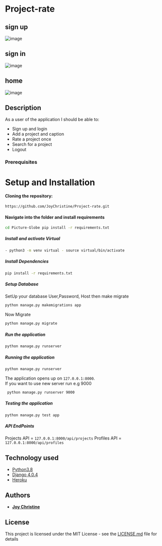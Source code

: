 # Project-rate

## sign up
![image](https://user-images.githubusercontent.com/57414671/174163399-49615172-2701-4796-b55e-56141b0338e3.png)
## sign in
![image](https://user-images.githubusercontent.com/57414671/174164033-47f43d73-9bef-4bf5-b15a-8bf6327b57f3.png)
## home
![image](https://user-images.githubusercontent.com/57414671/174163896-681f4fb9-0e7d-4fa2-bffa-df9bcc94bc79.png)


## Description

As a user of the application I should be able to:

* Sign up and login
* Add a project and caption
* Rate a project once
* Search for a project
* Logout


### Prerequisites

# Setup and Installation  

  
#### Cloning the repository:  
 ```bash 
https://github.com/JoyChristine/Project-rate.git
```
#### Navigate into the folder and install requirements  
 ```bash 
cd Picture-Globe pip install -r requirements.txt 
```
##### Install and activate Virtual  
 ```bash 
- python3 -m venv virtual - source virtual/bin/activate  
```  
##### Install Dependencies  
 ```bash 
 pip install -r requirements.txt 
```  
 ##### Setup Database  
  SetUp your database User,Password, Host then make migrate  
 ```bash 
python manage.py makemigrations app
 ``` 
 Now Migrate  
 ```bash 
 python manage.py migrate 
```
##### Run the application  
 ```bash 
 python manage.py runserver 
``` 
##### Running the application  
 ```bash 
 python manage.py runserver 
```
The application opens up on `127.0.0.1:8000`. <br>
If you want to use new server run e.g 9000
```bash 
 python manage.py runserver 9000
```
##### Testing the application  
 ```bash 
 python manage.py test app
```
##### API EndPoints
Projects API = `127.0.0.1:8000/api/projects`
Profiles API = `127.0.0.1:8000/api/profiles`

  
  
## Technology used  
  
* [Python3.8](https://www.python.org/)  
* [Django 4.0.4](https://docs.djangoproject.com/en/4.0/)  
* [Heroku](https://heroku.com)  
  


## Authors

* **[Joy Christine](https://github.com/JoyChristine)** 



## License

This project is licensed under the MIT License - see the [LICENSE.md](LICENSE.md) file for details
